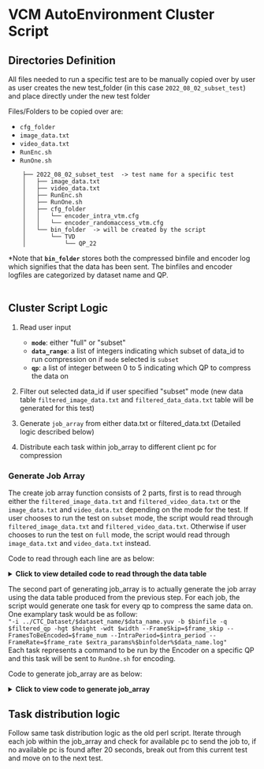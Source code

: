# VCM AutoEnvironment Cluster Script 

## Directories Definition
All files needed to run a specific test are to be manually copied over by user as user creates the new test_folder (in this case `2022_08_02_subset_test`)  and place directly under the new test folder

Files/Folders to be copied over are:  
- `cfg_folder`
- `image_data.txt`
- `video_data.txt`
- `RunEnc.sh`
- `RunOne.sh`  
```
    ├── 2022_08_02_subset_test  -> test name for a specific test
    │   ├── image_data.txt
    │   ├── video_data.txt
    │   ├── RunEnc.sh
    │   ├── RunOne.sh
    │   ├── cfg_folder
    │   │   └── encoder_intra_vtm.cfg
    │   │   └── encoder_randomaccess_vtm.cfg
    │   └── bin_folder  -> will be created by the script
    │       └── TVD
    │           └── QP_22
```

*Note that **`bin_folder`** stores both the compressed binfile and encoder log which signifies that the data has been sent. The binfiles and encoder logfiles are categorized by dataset name and QP.  
<br>

## Cluster Script Logic
1. Read user input
    - **`mode`**: either "full" or "subset"
    - **`data_range`**: a list of integers indicating which subset of data_id to run compression on if `mode` selected is `subset`
    - **`qp`**: a list of integer between 0 to 5 indicating which QP to compress the data on

2. Filter out selected data_id if user specified "subset" mode (new data table `filtered_image_data.txt` and `filtered_data_data.txt` table will be generated for this test)

3. Generate `job_array` from either data.txt or filtered_data.txt (Detailed logic described below)

4. Distribute each task within job_array to different client pc for compression
    
### Generate Job Array
The create job array function consists of 2 parts, first is to read through either the `filtered_image_data.txt` and `filtered_video_data.txt` or the `image_data.txt` and `video_data.txt` depending on the mode for the test. If user chooses to run the test on `subset` mode, the script would read through `filtered_image_data.txt` and `filtered_video_data.txt`. Otherwise if user chooses to run the test on `full` mode, the script would read through `image_data.txt` and `video_data.txt` instead.

Code to read through each line are as below:
<details>
  <summary><b>Click to view detailed code to read through the data table</b></summary>

```shell
for file in ${data_files[@]};
do 
    # for each line in the data.txt or filtered_data.txt file, append line to job_array if this line has not been sent for compression
    while read -r line;
    do

        items=($line)
        data_id=${items[0]}
        data_name=${items[1]}
        qp_set=${items[2]}
        dataset_name=${items[3]}
        width=${items[4]}
        height=${items[5]}

        if [[ "$file" == *"video"* ]]; then
            echo "File is a video file $file"
            
            # video data have more parameters than image data
            intra_period=${items[6]}
            frame_rate=${items[7]}
            frame_num=${items[8]}
            frame_skip=${items[9]}

            # check if this job has been sent and send if it hasnt
            generate_job $data_id $data_name $qp_set $dataset_name $width $height $intra_period $frame_rate $frame_num $frame_skip
            
        else
            echo "File is a image file $file"

            # check if this job has been sent and send if it hasnt
            generate_job $data_id $data_name $qp_set $dataset_name $width $height

        fi
        
    done < $file
done
```

</details>

The second part of generating job_array is to actually generate the job array using the data table produced from the previous step. For each job, the script would generate one task for every qp to compress the same data on. One examplary task would be as follow:  
`"-i ../CTC_Dataset/$dataset_name/$data_name.yuv -b $binfile -q $filtered_qp -hgt $height -wdt $width --FrameSkip=$frame_skip --FramesToBeEncoded=$frame_num --IntraPeriod=$intra_period --FrameRate=$frame_rate $extra_params%$binfolder%$data_name.log"`  
Each task represents a command to be run by the Encoder on a specific QP and this task will be sent to `RunOne.sh` for encoding.

Code to generate job_array are as below:
<details>
  <summary><b>Click to view code to generate job_array</b></summary>

```shell
job_array=()  # initialize a global job_array variable
function generate_job() {
    # this function pushes new jobs which have not been sent into job_array

    data_id=$1
    data_name=$2
    qp_set=$3
    dataset_name=$4
    width=$5
    height=$6
    intra_period=$7
    frame_rate=$8
    frame_num=$9
    frame_skip=$10

    # populate qp_array according to index specified by user (each task may use different qp_set)
    qp_array=(${qp_sets[$qp_set]})
    filtered_qp_array=()
    for index in ${QP[@]};
    do
        filtered_qp_array+=(${qp_array[$index]})
    done
    
    # check if this job has been sent
    for filtered_qp in $filtered_qp_array;
    do

        sent=false
        # this function will update sent to true if this job has been sent
        check_job_status $dataset_name $data_name $filtered_qp
        if [[ $sent = false ]]; then
            extra_params=${additional_params["$dataset_name"]}
                            
            # OpenImage binfiles have .266 as extension
            binfolder="bin_folder/$dataset_name/QP_$qp"
            binfile="$binfolder/$data_name.vvc"
            if [[ $dataset_name == "OpenImages" ]]; then
                binfile="$binfolder/$data_name.266"
            fi
            # update TVD video and images to have the same dataset_name since their YUV files come from the same folder
            if [[ "$dataset_name" == *"TVD"* ]]; then
                dataset_name="TVD"
            fi
            new_job=-1
            # new_job differs for image and video, differentiate these 2 by checking the number of input arguments
            if [ "$#" -eq 6 ]; then
                # arguments equals to 6 means it is a image job
                new_job="-i ../CTC_Dataset/$dataset_name/$data_name.yuv -b $binfile -q $filtered_qp -hgt $height -wdt $width $extra_params%$binfolder%$data_name.log"
            elif [ "$#" -eq 10 ]; then
                # arguments equals to 10 means it is a video job
                new_job="-i ../CTC_Dataset/$dataset_name/$data_name.yuv -b $binfile -q $filtered_qp -hgt $height -wdt $width --FrameSkip=$frame_skip --FramesToBeEncoded=$frame_num --IntraPeriod=$intra_period --FrameRate=$frame_rate $extra_params%$binfolder%$data_name.log"
            fi

            # sanity check to see if new_job is initialized properly
            if [[ $new_job == -1 ]]; then
                echo "Job $data_id is not initialized properly, please try again"
                exit 1
            else
                job_array+=($new_job)
            fi
        fi
    
    done
}
```

</details>

## Task distribution logic
Follow same task distribution logic as the old perl script. Iterate through each job within the job_array and check for available pc to send the job to, if no available pc is found after 20 seconds, break out from this current test and move on to the next test.
